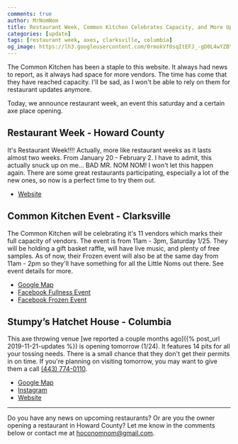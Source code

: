 ```yaml
---
comments: true
author: MrNomNom
title: Restaurant Week, Common Kitchen Celebrates Capacity, and More Updates
categories: [update]
tags: [restaurant week, axes, clarksville, columbia]
og_image: https://lh3.googleusercontent.com/0rmokVf0sqItEFJ_-gD0L4wYZBYioPO8jzC_zco0jB5L0iSAPkmQZxLNSZkxahEOjH3cqZWgfv0XRt61uSEnUI7mILnwF6vw88pRkRiTPbZxHlO7jJCbnVzJbqF3LN0WIel2KuMGKQ=w400
---
```


The Common Kitchen has been a staple to this website. It always had news to report, as it always had space for more vendors. The time has come that they have reached capacity. I'll be sad, as I won't be able to rely on them for restaurant updates anymore. 

Today, we announce restaurant week, an event this saturday and a certain axe place opening.

<!--more-->

## Restaurant Week - Howard County

It's Restaurant Week!!!! Actually, more like restaurant weeks as it lasts almost two weeks. From January 20 - February 2. I have to admit, this actually snuck up on me... BAD MR. NOM NOM! I won't let this happen again. There are some great restaurants participating, especially a lot of the new ones, so now is a perfect time to try them out.

* [Website](https://www.visithowardcounty.com/howard-county-restaurant-weeks/)

## Common Kitchen Event - Clarksville

The Common Kitchen will be celebrating it's 11 vendors which marks their full capacity of vendors. The event is from 11am - 3pm, Saturday 1/25. They will be holding a gift basket raffle, will have live music, and plenty of free samples. As of now, their Frozen event will also be at the same day from 11am - 2pm so they'll have something for all the Little Noms out there. See event details for more.

* [Google Map](https://goo.gl/maps/BwZ5T3TtLJNUDyuBA)
* [Facebook Fullness Event](https://www.facebook.com/events/2414248148888731/)
* [Facebook Frozen Event](https://www.facebook.com/events/845604402559739/)

## Stumpy’s Hatchet House - Columbia

This axe throwing venue [we reported a couple months ago]({% post_url 2019-11-21-updates %}) is opening tomorrow (1/24). It features 14 pits for all your tossing needs. There is a small chance that they don't get their permits in on time. If you're planning on visiting tomorrow, you may want to give them a call <a href="tel:4437740110">(443) 774-0110</a>.

* [Google Map](https://g.page/stumpyshhcolumbia?share)
* [Instagram](https://www.instagram.com/stumpyscolumbia/)
* [Website](https://stumpyshh.com/)

----

Do you have any news on upcoming restaurants? Or are you the owner opening a restaurant in Howard County? Let me know in the comments below or contact me at [hoconomnom@gmail.com](mailto:hoconomnom@gmail.com).

